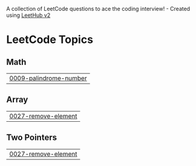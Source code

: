 A collection of LeetCode questions to ace the coding interview! - Created using [LeetHub v2](https://github.com/arunbhardwaj/LeetHub-2.0)
<!---LeetCode Topics Start-->
# LeetCode Topics
## Math
|  |
| ------- |
| [0009-palindrome-number](https://github.com/Abhay1930/Leetcode/tree/master/0009-palindrome-number) |
## Array
|  |
| ------- |
| [0027-remove-element](https://github.com/Abhay1930/Leetcode/tree/master/0027-remove-element) |
## Two Pointers
|  |
| ------- |
| [0027-remove-element](https://github.com/Abhay1930/Leetcode/tree/master/0027-remove-element) |
<!---LeetCode Topics End-->